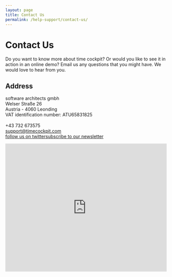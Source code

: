 ```yaml
---
layout: page
title: Contact Us
permalink: /help-support/contact-us/
---
```


<h1 xmlns="http://www.w3.org/1999/xhtml">Contact Us</h1><p xmlns="http://www.w3.org/1999/xhtml">Do you want to know more about time cockpit? Or would you like to see it in action in an online demo? Email us any questions that you might have. We would love to hear from you.</p><f:function name="Composite.AspNet.LoadUserControl" xmlns:f="http://www.composite.net/ns/function/1.0">
  <f:param name="Path" value="~/Frontend/Custom/Web/Forms/Controls/Contact.ascx" xmlns:f="http://www.composite.net/ns/function/1.0" />
</f:function><h2 xmlns="http://www.w3.org/1999/xhtml">Address</h2><p xmlns="http://www.w3.org/1999/xhtml">software architects gmbh<br /> Welser Straße 26<br /> Austria - 4060 Leonding<br /> VAT identification number: ATU65831825<br /><br /> +43 732 673575<a href="mailto:support@timecockpit.com"><br />
 support@timecockpit.com</a><br /><a href="http://twitter.com/timecockpit" target="_blank">follow us on twitter</a><a href="http://eepurl.com/oIeBT" target="_blank">subscribe to our newsletter</a></p><iframe src="https://www.google.com/maps/embed?pb=!1m14!1m8!1m3!1d2655.6622155619393!2d14.2685138!3d48.270874600000006!3m2!1i1024!2i768!4f13.1!3m3!1m2!1s0x477396549be9de91%3A0xc6cf9a4b5fa51f37!2sWelser+Stra%C3%9Fe+26%2C+4060+Leonding!5e0!3m2!1sde!2sat!4v1406874724324" width="100%" height="400" frameborder="0" style="border:0" xmlns="http://www.w3.org/1999/xhtml"></iframe>
